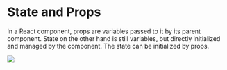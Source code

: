 # State and Props

 In a React component, props are variables passed to it by its parent component. State on the other hand is still variables, but directly initialized and managed by the component. The state can be initialized by props.

 ![](https://miro.medium.com/max/1400/1*u8hTumGAPQMYZIvfgQMfPA.jpeg)